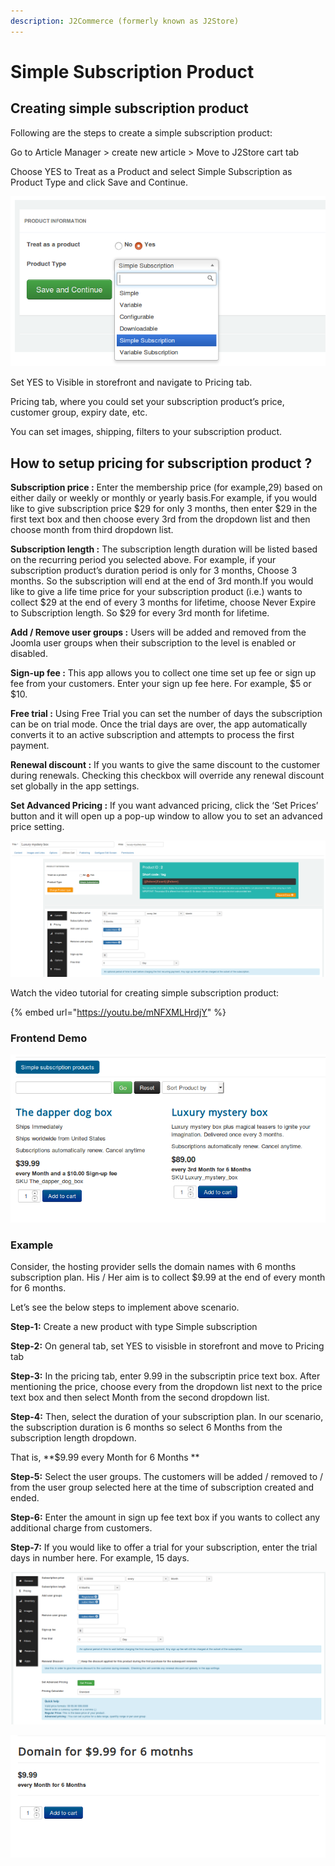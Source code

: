 ```yaml
---
description: J2Commerce (formerly known as J2Store)
---
```


# Simple Subscription Product

## Creating simple subscription product <a href="#creating-simple-subscription-product" id="creating-simple-subscription-product"></a>

Following are the steps to create a simple subscription product:

Go to Article Manager > create new article > Move to J2Store cart tab

Choose YES to Treat as a Product and select Simple Subscription as Product Type and click Save and Continue.

![simple subs](https://raw.githubusercontent.com/j2store/doc-images/master/subscriptions-and-memberships/simple-subscription-product/subscription-simple.png)

Set YES to Visible in storefront and navigate to Pricing tab.

Pricing tab, where you could set your subscription product’s price, customer group, expiry date, etc.

You can set images, shipping, filters to your subscription product.

## How to setup pricing for subscription product ? <a href="#how-to-setup-pricing-for-subscription-product" id="how-to-setup-pricing-for-subscription-product"></a>

**Subscription price :** Enter the membership price (for example,29) based on either daily or weekly or monthly or yearly basis.For example, if you would like to give subscription price $29 for only 3 months, then enter $29 in the first text box and then choose every 3rd from the dropdown list and then choose month from third dropdown list.

**Subscription length :** The subscription length duration will be listed based on the recurring period you selected above. For example, if your subscription product’s duration period is only for 3 months, Choose 3 months. So the subscription will end at the end of 3rd month.If you would like to give a life time price for your subscription product (i.e.) wants to collect $29 at the end of every 3 months for lifetime, choose Never Expire to Subscription length. So $29 for every 3rd month for lifetime.

**Add / Remove user groups :** Users will be added and removed from the Joomla user groups when their subscription to the level is enabled or disabled.

**Sign-up fee :** This app allows you to collect one time set up fee or sign up fee from your customers. Enter your sign up fee here. For example, $5 or $10.

**Free trial :** Using Free Trial you can set the number of days the subscription can be on trial mode. Once the trial days are over, the app automatically converts it to an active subscription and attempts to process the first payment.

**Renewal discount :** If you wants to give the same discount to the customer during renewals. Checking this checkbox will override any renewal discount set globally in the app settings.

**Set Advanced Pricing :** If you want advanced pricing, click the ‘Set Prices’ button and it will open up a pop-up window to allow you to set an advanced price setting.

![subs create](https://raw.githubusercontent.com/j2store/doc-images/master/subscriptions-and-memberships/simple-subscription-product/simple-sub-prod-create.png)

Watch the video tutorial for creating simple subscription product:

{% embed url="https://youtu.be/mNFXMLHrdjY" %}

### Frontend Demo <a href="#frontend-demo" id="frontend-demo"></a>

![subs prods frontend](https://raw.githubusercontent.com/j2store/doc-images/master/subscriptions-and-memberships/simple-subscription-product/simple-sub-prods.png)

### Example <a href="#example" id="example"></a>

Consider, the hosting provider sells the domain names with 6 months subscription plan. His / Her aim is to collect $9.99 at the end of every month for 6 months.

Let’s see the below steps to implement above scenario.

**Step-1:** Create a new product with type Simple subscription

**Step-2:** On general tab, set YES to visisble in storefront and move to Pricing tab

**Step-3:** In the pricing tab, enter 9.99 in the subscriptin price text box. After mentioning the price, choose every from the dropdown list next to the price text box and then select Month from the second dropdown list.

**Step-4:** Then, select the duration of your subscription plan. In our scenario, the subscription duration is 6 months so select 6 Months from the subscription length dropdown.

That is, \*\*$9.99 every Month for 6 Months \*\*

**Step-5:** Select the user groups. The customers will be added / removed to / from the user group selected here at the time of subscription created and ended.

**Step-6:** Enter the amount in sign up fee text box if you wants to collect any additional charge from customers.

**Step-7:** If you would like to offer a trial for your subscription, enter the trial days in number here. For example, 15 days.

![sub ex](https://raw.githubusercontent.com/j2store/doc-images/master/subscriptions-and-memberships/simple-subscription-product/simpe-sub-ex.png)

![sub ex demo](https://raw.githubusercontent.com/j2store/doc-images/master/subscriptions-and-memberships/simple-subscription-product/simple-sub-ex-demo.png)
